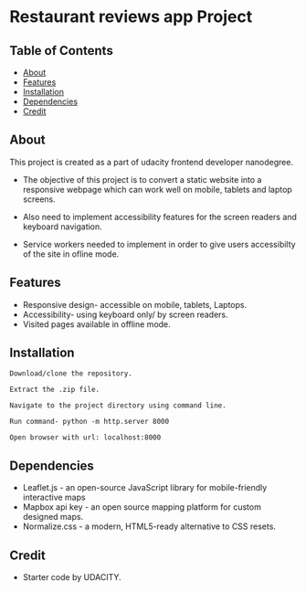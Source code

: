 # Restaurant reviews app Project

## Table of Contents

* [About](#About)
* [Features](#Features)
* [Installation](#Installation)
* [Dependencies](#Dependencies)
* [Credit](#Credit)

## About

This project is created as a part of udacity frontend developer nanodegree.

   * The objective of this project is to convert a static website into a responsive webpage which can work well on mobile, tablets and laptop screens.

   * Also need to implement accessibility features for the screen readers and keyboard navigation. 

   * Service workers needed to implement in order to give users accessibilty of the site in ofline mode.


## Features
    
   * Responsive design- accessible on mobile, tablets, Laptops.
   * Accessibility- using keyboard only/ by screen readers.
   * Visited pages available in offline mode.
    
    
## Installation

   ```Download/clone the repository.```
   
   ```Extract the .zip file.```

   ```Navigate to the project directory using command line.```

   ```Run command- python -m http.server 8000```

   ```Open browser with url: localhost:8000```


## Dependencies

   * Leaflet.js - an open-source JavaScript library for mobile-friendly interactive maps
   * Mapbox api key - an open source mapping platform for custom designed maps.
   * Normalize.css -  a modern, HTML5-ready alternative to CSS resets.


## Credit

   * Starter code by UDACITY.
